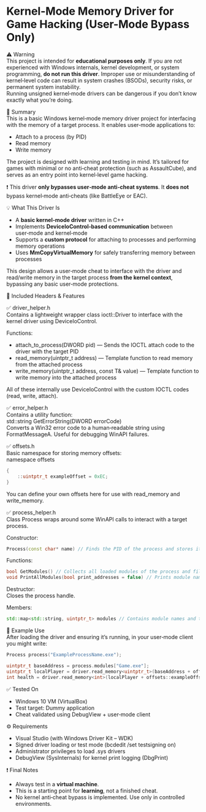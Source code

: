 # Kernel-Mode Memory Driver for Game Hacking (User-Mode Bypass Only)

⚠️ Warning  
This project is intended for **educational purposes only**. If you are not experienced with Windows internals, kernel development, or system programming, **do not run this driver**. Improper use or misunderstanding of kernel‑level code can result in system crashes (BSODs), security risks, or permanent system instability.  
Running unsigned kernel‑mode drivers can be dangerous if you don’t know exactly what you’re doing.

📌 Summary  
This is a basic Windows kernel‑mode memory driver project for interfacing with the memory of a target process. It enables user‑mode applications to:  
- Attach to a process (by PID)  
- Read memory  
- Write memory  

The project is designed with learning and testing in mind. It’s tailored for games with minimal or no anti‑cheat protection (such as AssaultCube), and serves as an entry point into kernel‑level game hacking.

❗ This driver **only bypasses user‑mode anti‑cheat systems**. It **does not** bypass kernel‑mode anti‑cheats (like BattleEye or EAC).

💡 What This Driver Is  
- A **basic kernel‑mode driver** written in C++  
- Implements **DeviceIoControl‑based communication** between user‑mode and kernel‑mode  
- Supports a **custom protocol** for attaching to processes and performing memory operations  
- Uses **MmCopyVirtualMemory** for safely transferring memory between processes  

This design allows a user‑mode cheat to interface with the driver and read/write memory in the target process **from the kernel context**, bypassing any basic user‑mode protections.

🔧 Included Headers & Features

✅ driver_helper.h  
Contains a lightweight wrapper class ioctl::Driver to interface with the kernel driver using DeviceIoControl.  

Functions:  
- attach_to_process(DWORD pid) — Sends the IOCTL attach code to the driver with the target PID  
- read_memory<T>(uintptr_t address) — Template function to read memory from the attached process  
- write_memory<T>(uintptr_t address, const T& value) — Template function to write memory into the attached process  

All of these internally use DeviceIoControl with the custom IOCTL codes (read, write, attach).

✅ error_helper.h  
Contains a utility function:  
std::string GetErrorString(DWORD errorCode)  
Converts a Win32 error code to a human‑readable string using FormatMessageA. Useful for debugging WinAPI failures.

✅ offsets.h  
Basic namespace for storing memory offsets:  
namespace offsets  
```cpp
{  
    ::uintptr_t exampleOffset = 0xEC;  
}
```
You can define your own offsets here for use with read_memory and write_memory.

✅ process_helper.h  
Class Process wraps around some WinAPI calls to interact with a target process.

Constructor: 
```cpp
Process(const char* name) // Finds the PID of the process and stores it in pid. Also opens a handle with OpenProcess.
```

Functions:  
```cpp
bool GetModules() // Collects all loaded modules of the process and fills them into the "modules" map to allow easy module indexing.
void PrintAllModules(bool print_addresses = false) // Prints module names and optionally base addresses  
```
Destructor:  
Closes the process handle.

Members:
```cpp
std::map<std::string, uintptr_t> modules // Contains module names and their base addresses for easy offset calculation and module indexing.
```

🚀 Example Use  
After loading the driver and ensuring it’s running, in your user‑mode client you might write:
```cpp
Process process("ExampleProcessName.exe");  

uintptr_t baseAddress = process.modules["Game.exe"];
uintptr_t localPlayer = driver.read_memory<uintptr_t>(baseAddress + offsets::exampleOffset);  
int health = driver.read_memory<int>(localPlayer + offsets::exampleOffset);
```
✅ Tested On  
- Windows 10 VM (VirtualBox)  
- Test target: Dummy application  
- Cheat validated using DebugView + user‑mode client

⚙️ Requirements  
- Visual Studio (with Windows Driver Kit – WDK)  
- Signed driver loading or test mode (bcdedit /set testsigning on)  
- Administrator privileges to load .sys drivers  
- DebugView (SysInternals) for kernel print logging (DbgPrint)

❗ Final Notes  
- Always test in a **virtual machine**.  
- This is a starting point for **learning**, not a finished cheat.  
- No kernel anti‑cheat bypass is implemented. Use only in controlled environments.
